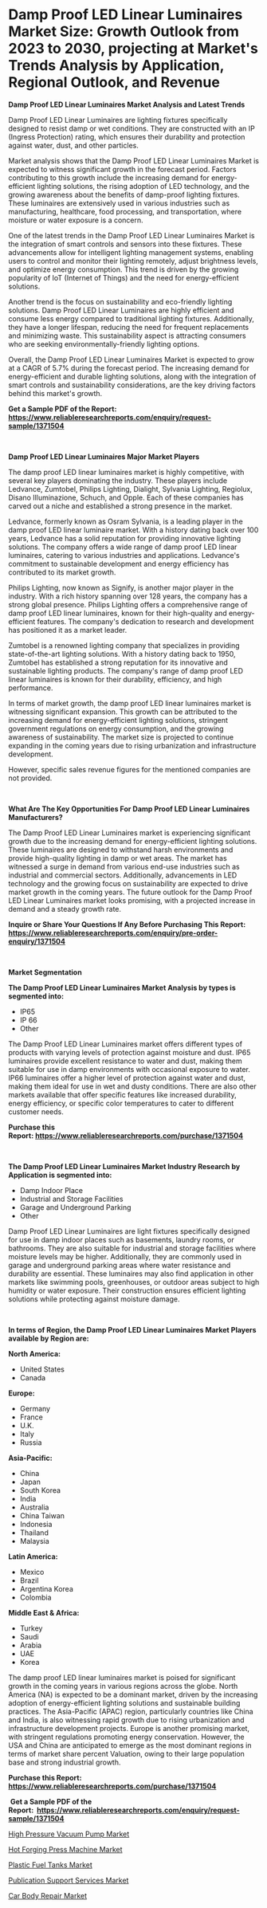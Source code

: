 <p><h1>Damp Proof LED Linear Luminaires Market Size: Growth Outlook from 2023 to 2030, projecting at Market's Trends Analysis by Application, Regional Outlook, and Revenue</h1></p><p><strong>Damp Proof LED Linear Luminaires Market Analysis and Latest Trends</strong></p>
<p><p>Damp Proof LED Linear Luminaires are lighting fixtures specifically designed to resist damp or wet conditions. They are constructed with an IP (Ingress Protection) rating, which ensures their durability and protection against water, dust, and other particles.</p><p>Market analysis shows that the Damp Proof LED Linear Luminaires Market is expected to witness significant growth in the forecast period. Factors contributing to this growth include the increasing demand for energy-efficient lighting solutions, the rising adoption of LED technology, and the growing awareness about the benefits of damp-proof lighting fixtures. These luminaires are extensively used in various industries such as manufacturing, healthcare, food processing, and transportation, where moisture or water exposure is a concern.</p><p>One of the latest trends in the Damp Proof LED Linear Luminaires Market is the integration of smart controls and sensors into these fixtures. These advancements allow for intelligent lighting management systems, enabling users to control and monitor their lighting remotely, adjust brightness levels, and optimize energy consumption. This trend is driven by the growing popularity of IoT (Internet of Things) and the need for energy-efficient solutions.</p><p>Another trend is the focus on sustainability and eco-friendly lighting solutions. Damp Proof LED Linear Luminaires are highly efficient and consume less energy compared to traditional lighting fixtures. Additionally, they have a longer lifespan, reducing the need for frequent replacements and minimizing waste. This sustainability aspect is attracting consumers who are seeking environmentally-friendly lighting options.</p><p>Overall, the Damp Proof LED Linear Luminaires Market is expected to grow at a CAGR of 5.7% during the forecast period. The increasing demand for energy-efficient and durable lighting solutions, along with the integration of smart controls and sustainability considerations, are the key driving factors behind this market's growth.</p></p>
<p><strong>Get a Sample PDF of the Report:&nbsp; <a href="https://www.reliableresearchreports.com/enquiry/request-sample/1371504">https://www.reliableresearchreports.com/enquiry/request-sample/1371504</a></strong></p>
<p>&nbsp;</p>
<p><strong>Damp Proof LED Linear Luminaires Major Market Players</strong></p>
<p><p>The damp proof LED linear luminaires market is highly competitive, with several key players dominating the industry. These players include Ledvance, Zumtobel, Philips Lighting, Dialight, Sylvania Lighting, Regiolux, Disano Illuminazione, Schuch, and Opple. Each of these companies has carved out a niche and established a strong presence in the market.</p><p>Ledvance, formerly known as Osram Sylvania, is a leading player in the damp proof LED linear luminaire market. With a history dating back over 100 years, Ledvance has a solid reputation for providing innovative lighting solutions. The company offers a wide range of damp proof LED linear luminaires, catering to various industries and applications. Ledvance's commitment to sustainable development and energy efficiency has contributed to its market growth.</p><p>Philips Lighting, now known as Signify, is another major player in the industry. With a rich history spanning over 128 years, the company has a strong global presence. Philips Lighting offers a comprehensive range of damp proof LED linear luminaires, known for their high-quality and energy-efficient features. The company's dedication to research and development has positioned it as a market leader.</p><p>Zumtobel is a renowned lighting company that specializes in providing state-of-the-art lighting solutions. With a history dating back to 1950, Zumtobel has established a strong reputation for its innovative and sustainable lighting products. The company's range of damp proof LED linear luminaires is known for their durability, efficiency, and high performance.</p><p>In terms of market growth, the damp proof LED linear luminaires market is witnessing significant expansion. This growth can be attributed to the increasing demand for energy-efficient lighting solutions, stringent government regulations on energy consumption, and the growing awareness of sustainability. The market size is projected to continue expanding in the coming years due to rising urbanization and infrastructure development.</p><p>However, specific sales revenue figures for the mentioned companies are not provided.</p></p>
<p>&nbsp;</p>
<p><strong>What Are The Key Opportunities For Damp Proof LED Linear Luminaires Manufacturers?</strong></p>
<p><p>The Damp Proof LED Linear Luminaires market is experiencing significant growth due to the increasing demand for energy-efficient lighting solutions. These luminaires are designed to withstand harsh environments and provide high-quality lighting in damp or wet areas. The market has witnessed a surge in demand from various end-use industries such as industrial and commercial sectors. Additionally, advancements in LED technology and the growing focus on sustainability are expected to drive market growth in the coming years. The future outlook for the Damp Proof LED Linear Luminaires market looks promising, with a projected increase in demand and a steady growth rate.</p></p>
<p><strong>Inquire or Share Your Questions If Any Before Purchasing This Report: <a href="https://www.reliableresearchreports.com/enquiry/pre-order-enquiry/1371504">https://www.reliableresearchreports.com/enquiry/pre-order-enquiry/1371504</a></strong></p>
<p>&nbsp;</p>
<p><strong>Market Segmentation</strong></p>
<p><strong>The Damp Proof LED Linear Luminaires Market Analysis by types is segmented into:</strong></p>
<p><ul><li>IP65</li><li>IP 66</li><li>Other</li></ul></p>
<p><p>The Damp Proof LED Linear Luminaires market offers different types of products with varying levels of protection against moisture and dust. IP65 luminaires provide excellent resistance to water and dust, making them suitable for use in damp environments with occasional exposure to water. IP66 luminaires offer a higher level of protection against water and dust, making them ideal for use in wet and dusty conditions. There are also other markets available that offer specific features like increased durability, energy efficiency, or specific color temperatures to cater to different customer needs.</p></p>
<p><strong>Purchase this Report:&nbsp;<a href="https://www.reliableresearchreports.com/purchase/1371504">https://www.reliableresearchreports.com/purchase/1371504</a></strong></p>
<p>&nbsp;</p>
<p><strong>The Damp Proof LED Linear Luminaires Market Industry Research by Application is segmented into:</strong></p>
<p><ul><li>Damp Indoor Place</li><li>Industrial and Storage Facilities</li><li>Garage and Underground Parking</li><li>Other</li></ul></p>
<p><p>Damp Proof LED Linear Luminaires are light fixtures specifically designed for use in damp indoor places such as basements, laundry rooms, or bathrooms. They are also suitable for industrial and storage facilities where moisture levels may be higher. Additionally, they are commonly used in garage and underground parking areas where water resistance and durability are essential. These luminaires may also find application in other markets like swimming pools, greenhouses, or outdoor areas subject to high humidity or water exposure. Their construction ensures efficient lighting solutions while protecting against moisture damage.</p></p>
<p>&nbsp;</p>
<p><strong>In terms of Region, the Damp Proof LED Linear Luminaires Market Players available by Region are:</strong></p>
<p>
    <p> <strong> North America: </strong>
        <ul>
            <li>United States</li>
            <li>Canada</li>
        </ul>
        </p> 
    <p> <strong> Europe: </strong>
        <ul>
            <li>Germany</li>
            <li>France</li>
            <li>U.K.</li>
            <li>Italy</li>
            <li>Russia</li>
        </ul>
        </p> 
    <p> <strong> Asia-Pacific: </strong>
        <ul>
            <li>China</li>
            <li>Japan</li>
            <li>South Korea</li>
            <li>India</li>
            <li>Australia</li>
            <li>China Taiwan</li>
            <li>Indonesia</li>
            <li>Thailand</li>
            <li>Malaysia</li>
        </ul>
        </p> 
    <p> <strong> Latin America: </strong>
        <ul>
            <li>Mexico</li>
            <li>Brazil</li>
            <li>Argentina Korea</li>
            <li>Colombia</li>
        </ul>
        </p> 
    <p> <strong> Middle East & Africa: </strong>
        <ul>
            <li>Turkey</li>
            <li>Saudi</li>
            <li>Arabia</li>
            <li>UAE</li>
            <li>Korea</li>
        </ul>
    </p>
    </p>
<p><p>The damp proof LED linear luminaires market is poised for significant growth in the coming years in various regions across the globe. North America (NA) is expected to be a dominant market, driven by the increasing adoption of energy-efficient lighting solutions and sustainable building practices. The Asia-Pacific (APAC) region, particularly countries like China and India, is also witnessing rapid growth due to rising urbanization and infrastructure development projects. Europe is another promising market, with stringent regulations promoting energy conservation. However, the USA and China are anticipated to emerge as the most dominant regions in terms of market share percent Valuation, owing to their large population base and strong industrial growth.</p></p>
<p><strong>Purchase this Report: <a href="https://www.reliableresearchreports.com/purchase/1371504">https://www.reliableresearchreports.com/purchase/1371504</a></strong></p>
<p>&nbsp;<strong>Get a Sample PDF of the Report:&nbsp;&nbsp;<a href="https://www.reliableresearchreports.com/enquiry/request-sample/1371504">https://www.reliableresearchreports.com/enquiry/request-sample/1371504</a></strong></p>
<p><strong></strong></p>
<p><p><a href="https://www.linkedin.com/pulse/high-pressure-vacuum-pump-market-size-2023-2030-global-4r3cc/">High Pressure Vacuum Pump Market</a></p><p><a href="https://www.linkedin.com/pulse/hot-forging-press-machine-market-challenges-opportunities-ihjcc/">Hot Forging Press Machine Market</a></p><p><a href="https://www.linkedin.com/pulse/plastic-fuel-tanks-market-challenges-opportunities-growth-hq1tc/">Plastic Fuel Tanks Market</a></p><p><a href="https://medium.com/@loretamusaj85/publication-support-services-market-size-cagr-trends-2024-2030-c25a28bbd5af">Publication Support Services Market</a></p><p><a href="https://medium.com/@greisdukagjini2014/car-body-repair-market-size-cagr-trends-2024-2030-8e2cbaae9fb8">Car Body Repair Market</a></p></p>